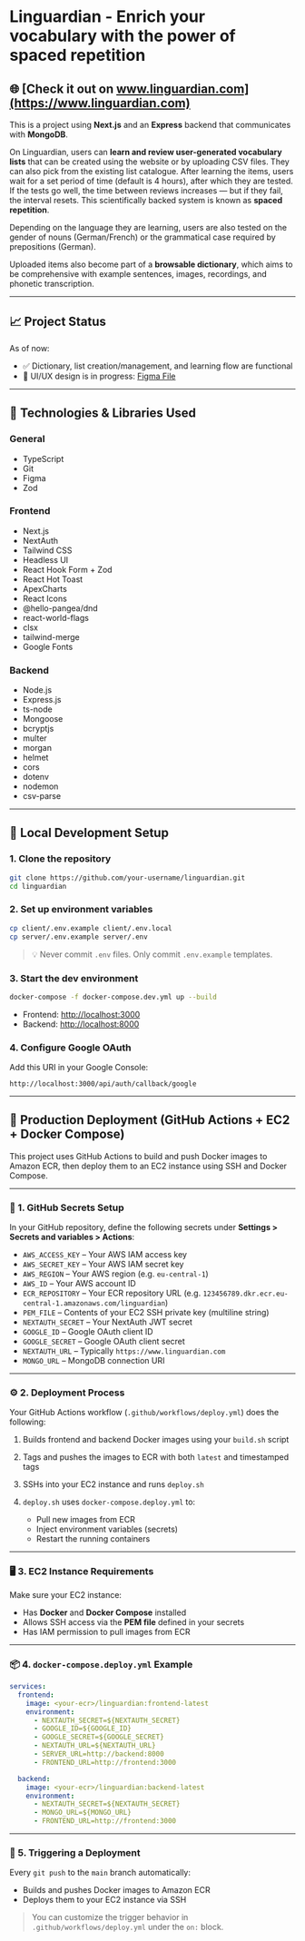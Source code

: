 # Linguardian - Enrich your vocabulary with the power of spaced repetition

## 🌐 [Check it out on www.linguardian.com](https://www.linguardian.com)

This is a project using **Next.js** and an **Express** backend that communicates with **MongoDB**.

On Linguardian, users can **learn and review user-generated vocabulary lists** that can be created using the website or by uploading CSV files. They can also pick from the existing list catalogue. After learning the items, users wait for a set period of time (default is 4 hours), after which they are tested. If the tests go well, the time between reviews increases — but if they fail, the interval resets. This scientifically backed system is known as **spaced repetition**.

Depending on the language they are learning, users are also tested on the gender of nouns (German/French) or the grammatical case required by prepositions (German).

Uploaded items also become part of a **browsable dictionary**, which aims to be comprehensive with example sentences, images, recordings, and phonetic transcription.

---

## 📈 Project Status

As of now:

- ✅ Dictionary, list creation/management, and learning flow are functional
- 🎨 UI/UX design is in progress: [Figma File](https://www.figma.com/design/lOeIA9jB6QLTcKTwJVzYj8/Linguardian?node-id=419-572&t=RNUHs0xGzvzMy8u1-1)

---

## 🧰 Technologies & Libraries Used

### General

- TypeScript
- Git
- Figma
- Zod

### Frontend

- Next.js
- NextAuth
- Tailwind CSS
- Headless UI
- React Hook Form + Zod
- React Hot Toast
- ApexCharts
- React Icons
- @hello-pangea/dnd
- react-world-flags
- clsx
- tailwind-merge
- Google Fonts

### Backend

- Node.js
- Express.js
- ts-node
- Mongoose
- bcryptjs
- multer
- morgan
- helmet
- cors
- dotenv
- nodemon
- csv-parse

---

## 🧪 Local Development Setup

### 1. Clone the repository

```bash
git clone https://github.com/your-username/linguardian.git
cd linguardian
```

### 2. Set up environment variables

```bash
cp client/.env.example client/.env.local
cp server/.env.example server/.env
```

> 💡 Never commit `.env` files. Only commit `.env.example` templates.

### 3. Start the dev environment

```bash
docker-compose -f docker-compose.dev.yml up --build
```

- Frontend: [http://localhost:3000](http://localhost:3000)
- Backend: [http://localhost:8000](http://localhost:8000)

### 4. Configure Google OAuth

Add this URI in your Google Console:

```
http://localhost:3000/api/auth/callback/google
```

---

## 🚀 Production Deployment (GitHub Actions + EC2 + Docker Compose)

This project uses GitHub Actions to build and push Docker images to Amazon ECR, then deploy them to an EC2 instance using SSH and Docker Compose.

---

### 🔐 1. GitHub Secrets Setup

In your GitHub repository, define the following secrets under **Settings > Secrets and variables > Actions**:

- `AWS_ACCESS_KEY` – Your AWS IAM access key
- `AWS_SECRET_KEY` – Your AWS IAM secret key
- `AWS_REGION` – Your AWS region (e.g. `eu-central-1`)
- `AWS_ID` – Your AWS account ID
- `ECR_REPOSITORY` – Your ECR repository URL (e.g. `123456789.dkr.ecr.eu-central-1.amazonaws.com/linguardian`)
- `PEM_FILE` – Contents of your EC2 SSH private key (multiline string)
- `NEXTAUTH_SECRET` – Your NextAuth JWT secret
- `GOOGLE_ID` – Google OAuth client ID
- `GOOGLE_SECRET` – Google OAuth client secret
- `NEXTAUTH_URL` – Typically `https://www.linguardian.com`
- `MONGO_URL` – MongoDB connection URI

---

### ⚙️ 2. Deployment Process

Your GitHub Actions workflow (`.github/workflows/deploy.yml`) does the following:

1. Builds frontend and backend Docker images using your `build.sh` script
2. Tags and pushes the images to ECR with both `latest` and timestamped tags
3. SSHs into your EC2 instance and runs `deploy.sh`
4. `deploy.sh` uses `docker-compose.deploy.yml` to:

   - Pull new images from ECR
   - Inject environment variables (secrets)
   - Restart the running containers

---

### 🖥️ 3. EC2 Instance Requirements

Make sure your EC2 instance:

- Has **Docker** and **Docker Compose** installed
- Allows SSH access via the **PEM file** defined in your secrets
- Has IAM permission to pull images from ECR

---

### 📦 4. `docker-compose.deploy.yml` Example

```yaml
services:
  frontend:
    image: <your-ecr>/linguardian:frontend-latest
    environment:
      - NEXTAUTH_SECRET=${NEXTAUTH_SECRET}
      - GOOGLE_ID=${GOOGLE_ID}
      - GOOGLE_SECRET=${GOOGLE_SECRET}
      - NEXTAUTH_URL=${NEXTAUTH_URL}
      - SERVER_URL=http://backend:8000
      - FRONTEND_URL=http://frontend:3000

  backend:
    image: <your-ecr>/linguardian:backend-latest
    environment:
      - NEXTAUTH_SECRET=${NEXTAUTH_SECRET}
      - MONGO_URL=${MONGO_URL}
      - FRONTEND_URL=http://frontend:3000
```

---

### 🚀 5. Triggering a Deployment

Every `git push` to the `main` branch automatically:

- Builds and pushes Docker images to Amazon ECR
- Deploys them to your EC2 instance via SSH

> You can customize the trigger behavior in `.github/workflows/deploy.yml` under the `on:` block.
